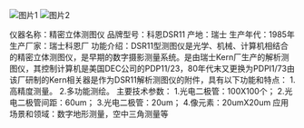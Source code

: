 ![图片1](https://github.com/user-attachments/assets/87d7ac14-fa0c-4503-9bd9-5f18adf0b293)
![图片2](https://github.com/user-attachments/assets/52e2c86b-92c3-46c7-bfb5-d0d00d5f858c)

仪器名称：精密立体测图仪
品牌型号：科恩DSR11
产地：瑞士
生产年代：1985年
生产厂家：瑞士科恩厂
功能介绍：DSR11型测图仪是光学、机械、计算机相结合的精密立体测图仪，是早期的数字摄影测量系统。是由瑞士Kern厂生产的解析测图仪，其控制计算机是美国DEC公司的PDP11/23，80年代末又更换为PDPI1/73由该厂研制的Kern相关器是作为DSR11解析测图仪的附件，具有以下功能和特点：
   1.高精度测量。
   2.多功能测绘。
主要技术参数：
   1.光电二极管：100X100个；
   2.光电二极管间距：60um；
   3.光电二极管：20um；
   4.像元素：20umX20um
应用场景和领域：数字地形测量，空中三角测量等